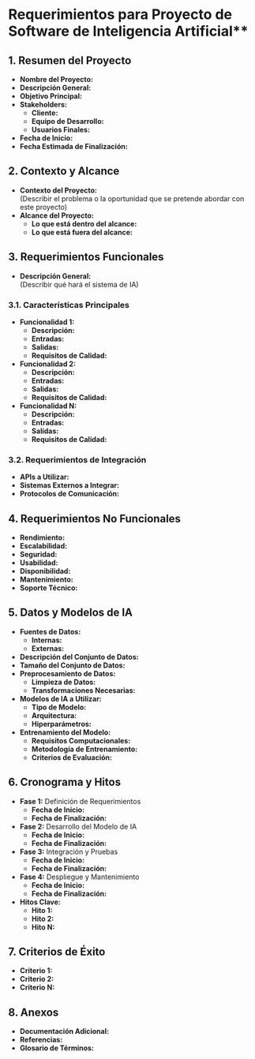 # Requerimientos para Proyecto de Software de Inteligencia Artificial**

## **1. Resumen del Proyecto**
- **Nombre del Proyecto:**  
- **Descripción General:**  
- **Objetivo Principal:**  
- **Stakeholders:**  
  - **Cliente:**  
  - **Equipo de Desarrollo:**  
  - **Usuarios Finales:**  
- **Fecha de Inicio:**  
- **Fecha Estimada de Finalización:**  

## **2. Contexto y Alcance**
- **Contexto del Proyecto:**  
  (Describir el problema o la oportunidad que se pretende abordar con este proyecto)
- **Alcance del Proyecto:**  
  - **Lo que está dentro del alcance:**  
  - **Lo que está fuera del alcance:**  

## **3. Requerimientos Funcionales**
- **Descripción General:**  
  (Describir qué hará el sistema de IA)
  
### **3.1. Características Principales**
  - **Funcionalidad 1:**  
    - **Descripción:**  
    - **Entradas:**  
    - **Salidas:**  
    - **Requisitos de Calidad:**  
  - **Funcionalidad 2:**  
    - **Descripción:**  
    - **Entradas:**  
    - **Salidas:**  
    - **Requisitos de Calidad:**  
  - **Funcionalidad N:**  
    - **Descripción:**  
    - **Entradas:**  
    - **Salidas:**  
    - **Requisitos de Calidad:**  

### **3.2. Requerimientos de Integración**
  - **APIs a Utilizar:**  
  - **Sistemas Externos a Integrar:**  
  - **Protocolos de Comunicación:**  

## **4. Requerimientos No Funcionales**
- **Rendimiento:**  
- **Escalabilidad:**  
- **Seguridad:**  
- **Usabilidad:**  
- **Disponibilidad:**  
- **Mantenimiento:**  
- **Soporte Técnico:**  

## **5. Datos y Modelos de IA**
- **Fuentes de Datos:**  
  - **Internas:**  
  - **Externas:**  
- **Descripción del Conjunto de Datos:**  
- **Tamaño del Conjunto de Datos:**  
- **Preprocesamiento de Datos:**  
  - **Limpieza de Datos:**  
  - **Transformaciones Necesarias:**  
- **Modelos de IA a Utilizar:**  
  - **Tipo de Modelo:**  
  - **Arquitectura:**  
  - **Hiperparámetros:**  
- **Entrenamiento del Modelo:**  
  - **Requisitos Computacionales:**  
  - **Metodología de Entrenamiento:**  
  - **Criterios de Evaluación:**  

## **6. Cronograma y Hitos**
- **Fase 1:** Definición de Requerimientos  
  - **Fecha de Inicio:**  
  - **Fecha de Finalización:**  
- **Fase 2:** Desarrollo del Modelo de IA  
  - **Fecha de Inicio:**  
  - **Fecha de Finalización:**  
- **Fase 3:** Integración y Pruebas  
  - **Fecha de Inicio:**  
  - **Fecha de Finalización:**  
- **Fase 4:** Despliegue y Mantenimiento  
  - **Fecha de Inicio:**  
  - **Fecha de Finalización:**  
- **Hitos Clave:**  
  - **Hito 1:**  
  - **Hito 2:**  
  - **Hito N:**  

## **7. Criterios de Éxito**
- **Criterio 1:**  
- **Criterio 2:**  
- **Criterio N:**  

## **8. Anexos**
- **Documentación Adicional:**  
- **Referencias:**  
- **Glosario de Términos:**  
